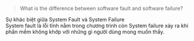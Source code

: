 >What is the difference between software fault and software failure?

Sự khác biệt giữa System Fault và System Failure \
System fault là lỗi tĩnh nằm trong chương trình còn System failure xảy ra khi phần mềm không khớp với những gì người dùng mong muốn thấy.  
